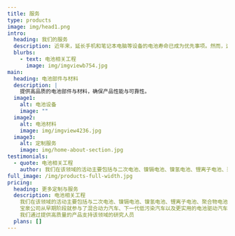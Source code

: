 ```yaml
---
title: 服务
type: products
image: img/head1.png
intro:
  heading: 我们的服务
  description: 近年来，延长手机和笔记本电脑等设备的电池寿命已成为优先事项。然而，这一领域的研究成果不仅限于手机等设备的应用，还为混合动力汽车和其他需要“清洁”能源的设备的电池研究奠定了基础。我们密切关注能源市场的当前趋势、战略设备引入的需求以及其他设备的开发。
  blurbs:
    - text: 电池相关工程
      image: img/imgviewb754.jpg
main:
  heading: 电池部件与材料
  description: |
    提供高品质的电池部件与材料，确保产品性能与可靠性。
  image1:
    alt: 电池设备
    image: ""
  image2:
    alt: 电池材料
    image: img/imgview4236.jpg
  image3:
    alt: 定制服务
    image: img/home-about-section.jpg
testimonials:
  - quote: 电池相关工程
    author: 我们在该领域的活动主要包括与二次电池、镍镉电池、镍氢电池、锂离子电池、聚合物电池、双电解电容器、燃料电池和太阳能电池等开发和生产设备相关的工程，以及相关材料和部件的销售。
full_image: /img/products-full-width.jpg
pricing:
  heading: 更多定制与服务
  description: 电池相关工程
    我们在该领域的活动主要包括与二次电池、镍镉电池、镍氢电池、锂离子电池、聚合物电池、双电解电容器、燃料电池和太阳能电池等开发和生产设备相关的工程，以及相关材料和部件的销售。  能源相关技术
    宝泉公司从早期阶段就参与了混合动力汽车、下一代低污染汽车以及更实用的电池驱动汽车的开发。通过收集来自全球能源存储领域的信息，我们为客户提供高水平的技术服务。  生物科学
    我们通过提供高质量的产品支持该领域的研究人员
  plans: []
---
```

